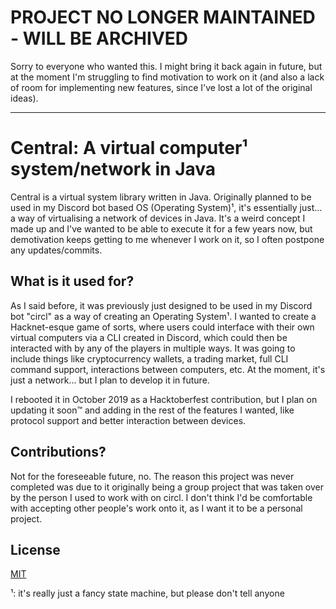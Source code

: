 # PROJECT NO LONGER MAINTAINED - WILL BE ARCHIVED

Sorry to everyone who wanted this. I might bring it back again in future, but at the moment I'm struggling to find motivation to work on it (and also a lack of room for implementing new features, since I've lost a lot of the original ideas).

-------------------------------------------------------

# Central: A virtual computer¹ system/network in Java

Central is a virtual system library written in Java. Originally planned to be used in my Discord bot based OS (Operating System)¹, it's essentially just... a way of virtualising a network of devices in Java. It's a weird concept I made up and I've wanted to be able to execute it for a few years now, but demotivation keeps getting to me whenever I work on it, so I often postpone any updates/commits.

## What is it used for?

As I said before, it was previously just designed to be used in my Discord bot "circl" as a way of creating an Operating System¹. I wanted to create a Hacknet-esque game of sorts, where users could interface with their own virtual computers via a CLI created in Discord, which could then be interacted with by any of the players in multiple ways. It was going to include things like cryptocurrency wallets, a trading market, full CLI command support, interactions between computers, etc. At the moment, it's just a network... but I plan to develop it in future.

I rebooted it in October 2019 as a Hacktoberfest contribution, but I plan on updating it soon™ and adding in the rest of the features I wanted, like protocol support and better interaction between devices.

## Contributions?

Not for the foreseeable future, no. The reason this project was never completed was due to it originally being a group project that was taken over by the person I used to work with on circl. I don't think I'd be comfortable with accepting other people's work onto it, as I want it to be a personal project.

## License

[MIT](https://choosealicense.com/licenses/mit/)


¹: it's really just a fancy state machine, but please don't tell anyone
